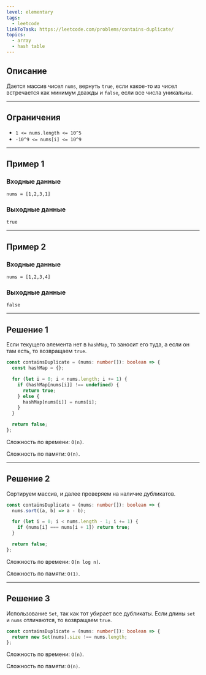 ```yaml
---
level: elementary
tags:
  - leetcode
linkToTask: https://leetcode.com/problems/contains-duplicate/
topics:
  - array
  - hash table
---
```

## Описание

Дается массив чисел `nums`, вернуть `true`, если какое-то из чисел встречается как минимум дважды и `false`, если все числа уникальны.

---
## Ограничения

- `1 <= nums.length <= 10^5`
- `-10^9 <= nums[i] <= 10^9`

---
## Пример 1

### Входные данные

```
nums = [1,2,3,1]
```
### Выходные данные

```
true
```

---
## Пример 2

### Входные данные

```
nums = [1,2,3,4]
```
### Выходные данные

```
false
```

---
## Решение 1

Если текущего элемента нет в `hashMap`, то заносит его туда, а если он там есть, то возвращаем `true`.

```typescript
const containsDuplicate = (nums: number[]): boolean => {
  const hashMap = {};

  for (let i = 0; i < nums.length; i += 1) {
    if (hashMap[nums[i]] !== undefined) {
      return true;
    } else {
      hashMap[nums[i]] = nums[i];
    }
  }

  return false;
};
```

Сложность по времени: `O(n)`.

Сложность по памяти: `O(n)`.

---
## Решение 2

Сортируем массив, и далее проверяем на наличие дубликатов.

```typescript
const containsDuplicate = (nums: number[]): boolean => {
  nums.sort((a, b) => a - b);

  for (let i = 0; i < nums.length - 1; i += 1) {
    if (nums[i] === nums[i + 1]) return true;
  }

  return false;
};
```

Сложность по времени: `O(n log n)`.

Сложность по памяти: `O(1)`.

---
## Решение 3

Использование `Set`, так как тот убирает все дубликаты. Если длины `set` и `nums` отличаются, то возвращаем `true`.

```typescript
const containsDuplicate = (nums: number[]): boolean => {
  return new Set(nums).size !== nums.length;
};
```

Сложность по времени: `O(n)`.

Сложность по памяти: `O(n)`.